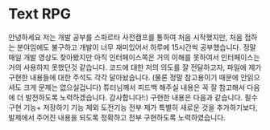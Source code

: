 # Text RPG
안녕하세요 
저는 개발 공부를 스파르타 사전캠프를 통하여 처음 시작했지만, 처음 접하는 분야임에도 불구하고 개발이 너무 재미있어서 하루에 15시간씩 공부했습니다.
 정말 매일 개발 영상도 찾아봤지만 아직 인터페이스쪽은 거의 이해를 못하여서 인터페이스는 거의 사용하지 못했던것 같습니다. 
 코드에 대한 저의 의도를 잘 전달하고자, 파일에 제가 구현한 내용들에 대한 주석도 각각 달아놨습니다.
 (물론 정말 참고용이기 때문에 안읽으셔도 크게 문제는 없으실겁니다)
 튜터님께서 피드백 해주실 내용은 꼭 잘 참고해서 다음에 더 발전하도록 노력하겠습니다. 감사합니다!:)
 구현한 내용은 다음과 같습니다.
 필수 구현 기능+ 저장하기 기능 제외 도전기능 전부
 제가 특별히 새로운 것을 추가하기보다, 발제에서 주어진 내용을 되도록 정확하고 전부 구현하도록 노력하였습니다. 
